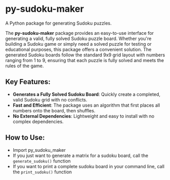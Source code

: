 # py-sudoku-maker

A Python package for generating Sudoku puzzles.

The **py-sudoku-maker** package provides an easy-to-use interface for generating a valid, fully solved Sudoku puzzle board. Whether you're building a Sudoku game or simply need a solved puzzle for testing or educational purposes, this package offers a convenient solution. The generated Sudoku boards follow the standard 9x9 grid layout with numbers ranging from 1 to 9, ensuring that each puzzle is fully solved and meets the rules of the game.

## Key Features:

- **Generates a Fully Solved Sudoku Board**: Quickly create a completed, valid Sudoku grid with no conflicts.
- **Fast and Efficient**: The package uses an algorithm that first places all numbers onto the board, then shuffles.
- **No External Dependencies**: Lightweight and easy to install with no complex dependencies.

## How to Use:
- Import py_sudoku_maker
- If you just want to generate a matrix for a sudoku board, call the `generate_sudoku()` function
- If you want to print a complete sudoku board in your command line, call the `print_sudoku()` function
